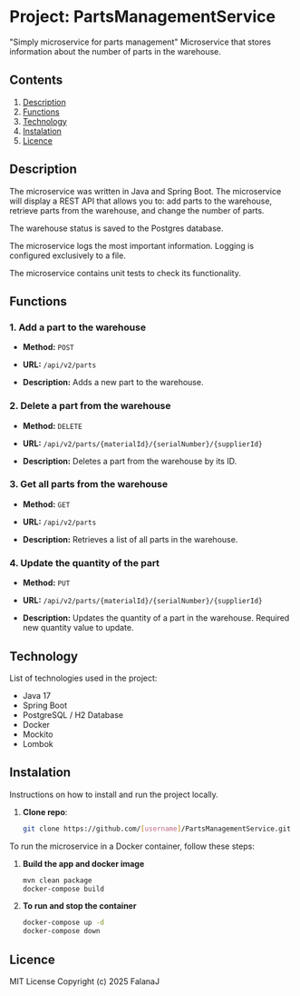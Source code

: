 
# Project: PartsManagementService

"Simply microservice for parts management"
Microservice that stores information about the number of parts in the warehouse. 

## Contents

1. [Description](#description)
2. [Functions](#functions)
3. [Technology](#technology)
4. [Instalation](#instalation)
5. [Licence](#licence)

## Description

The microservice was written in Java and Spring Boot.  The microservice will display a REST API that allows you to: add parts to the warehouse, retrieve parts from the warehouse, and change the number of parts.  

The warehouse status is saved to the Postgres database.

The microservice logs the most important information. Logging is configured exclusively to a file. 

The microservice contains unit tests to check its functionality.

## Functions

### 1. **Add a part to the warehouse**

-   **Method:** `POST`
    
-   **URL:** `/api/v2/parts`

-   **Description:** Adds a new part to the warehouse.

### 2. **Delete a part from the warehouse**

-   **Method:** `DELETE`
    
-   **URL:** `/api/v2/parts/{materialId}/{serialNumber}/{supplierId}`

-   **Description:** Deletes a part from the warehouse by its ID.

### 3. **Get all parts from the warehouse**

-   **Method:** `GET`
    
-   **URL:** `/api/v2/parts`

-   **Description:** Retrieves a list of all parts in the warehouse.

### 4. **Update the quantity of the part**

-   **Method:** `PUT`
    
-   **URL:** `/api/v2/parts/{materialId}/{serialNumber}/{supplierId}`

-   **Description:** Updates the quantity of a part in the warehouse. Required new quantity value to update. 

## Technology

List of technologies used in the project:
- Java 17
- Spring Boot
- PostgreSQL / H2 Database
- Docker
- Mockito
- Lombok

## Instalation

Instructions on how to install and run the project locally.

1. **Clone repo**:
   ```bash
   git clone https://github.com/[username]/PartsManagementService.git

To run the microservice in a Docker container, follow these steps:

1. **Build the app and docker image**
   ```bash
   mvn clean package
   docker-compose build
   
 2. **To run and stop the container**
    ```bash
    docker-compose up -d
    docker-compose down

## Licence

MIT License
Copyright (c) 2025 FalanaJ
